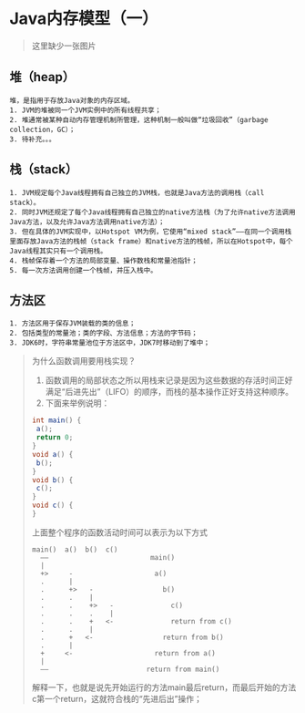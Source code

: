 # Java内存模型（一）

> 这里缺少一张图片


## 堆（heap）

    堆，是指用于存放Java对象的内存区域。
    1. JVM的堆被同一个JVM实例中的所有线程共享；
    2. 堆通常被某种自动内存管理机制所管理，这种机制一般叫做“垃圾回收”（garbage collection，GC）；
    3. 待补充。。。

## 栈（stack）

    1. JVM规定每个Java线程拥有自己独立的JVM栈，也就是Java方法的调用栈（call stack）。
    2. 同时JVM还规定了每个Java线程拥有自己独立的native方法栈（为了允许native方法调用Java方法，以及允许Java方法调用native方法）；
    3. 但在具体的JVM实现中，以Hotspot VM为例，它使用“mixed stack”——在同一个调用栈里面存放Java方法的栈帧（stack frame）和native方法的栈帧，所以在Hotspot中，每个Java线程其实只有一个调用栈。
    4. 栈帧保存着一个方法的局部变量、操作数栈和常量池指针；
    5. 每一次方法调用创建一个栈帧，并压入栈中。

## 方法区
    1. 方法区用于保存JVM装载的类的信息；
    2. 包括类型的常量池；类的字段、方法信息；方法的字节码；
    3. JDK6时，字符串常量池位于方法区中，JDK7时移动到了堆中；
> 为什么函数调用要用栈实现？
>   1. 函数调用的局部状态之所以用栈来记录是因为这些数据的存活时间正好满足“后进先出”（LIFO）的顺序，而栈的基本操作正好支持这种顺序。 
>   2. 下面来举例说明：
>
>```java
>int main() {
>  a();
>  return 0;
>}
>void a() {
>  b();
>}
>void b() {
>  c();
>}
>void c() {
>}
>```
>上面整个程序的函数活动时间可以表示为以下方式
>```t
>main()  a()  b()  c()
>   ——                         main()
>   |
>   +>     -                    a()
>   .      |
>   .      +>   -                 b()
>   .      .    |
>   .      .    +>   -              c()
>   .      .    .    |
>   .      .    +   <-              return from c()
>   .      .    |
>   .      +   <-                 return from b()
>   .      |
>   +     <-                    return from a()
>   |
>   ——                        return from main()
>```
>解释一下，也就是说先开始运行的方法main最后return，而最后开始的方法c第一个return，这就符合栈的“先进后出”操作；
